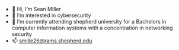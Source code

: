 - 👋 Hi, I’m Sean Miller
- 👀 I’m interested in cybersecurity
- 🌱 I’m currently attending shepherd university for a Bachelors in computer information systems with a concentration in networking security
- 📫 smille26@rams.shepherd.edu

<!---
Smatthew1402/Smatthew1402 is a ✨ special ✨ repository because its `README.md` (this file) appears on your GitHub profile.
You can click the Preview link to take a look at your changes.
--->
